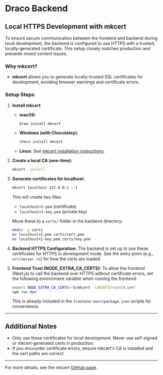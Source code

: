 # Draco Backend

## Local HTTPS Development with mkcert

To ensure secure communication between the frontend and backend during local development, the backend is configured to use HTTPS with a trusted, locally-generated certificate. This setup closely matches production and prevents mixed content issues.

### Why mkcert?
- **mkcert** allows you to generate locally-trusted SSL certificates for development, avoiding browser warnings and certificate errors.

### Setup Steps

1. **Install mkcert**
   - **macOS:**
     ```sh
     brew install mkcert
     ```
   - **Windows (with Chocolatey):**
     ```sh
     choco install mkcert
     ```
   - **Linux:**
     See [mkcert installation instructions](https://github.com/FiloSottile/mkcert#installation).

2. **Create a local CA (one-time):**
   ```sh
   mkcert -install
   ```

3. **Generate certificates for localhost:**
   ```sh
   mkcert localhost 127.0.0.1 ::1
   ```
   This will create two files:
   - `localhost+2.pem` (certificate)
   - `localhost+2-key.pem` (private key)

   Move these to a `certs/` folder in the backend directory:
   ```sh
   mkdir -p certs
   mv localhost+2.pem certs/cert.pem
   mv localhost+2-key.pem certs/key.pem
   ```

4. **Backend HTTPS Configuration:**
   The backend is set up to use these certificates for HTTPS in development mode. See the entry point (e.g., `src/server.ts`) for how the certs are loaded.

5. **Frontend Trust (NODE_EXTRA_CA_CERTS):**
   To allow the frontend (Next.js) to call the backend over HTTPS without certificate errors, set the following environment variable when running the frontend:
   ```sh
   export NODE_EXTRA_CA_CERTS="$(mkcert -CAROOT)/rootCA.pem"
   npm run dev
   ```
   This is already included in the `frontend-next/package.json` scripts for convenience.

---

## Additional Notes
- Only use these certificates for local development. Never use self-signed or mkcert-generated certs in production.
- If you encounter certificate errors, ensure mkcert's CA is installed and the cert paths are correct.

---

For more details, see the mkcert [GitHub page](https://github.com/FiloSottile/mkcert). 